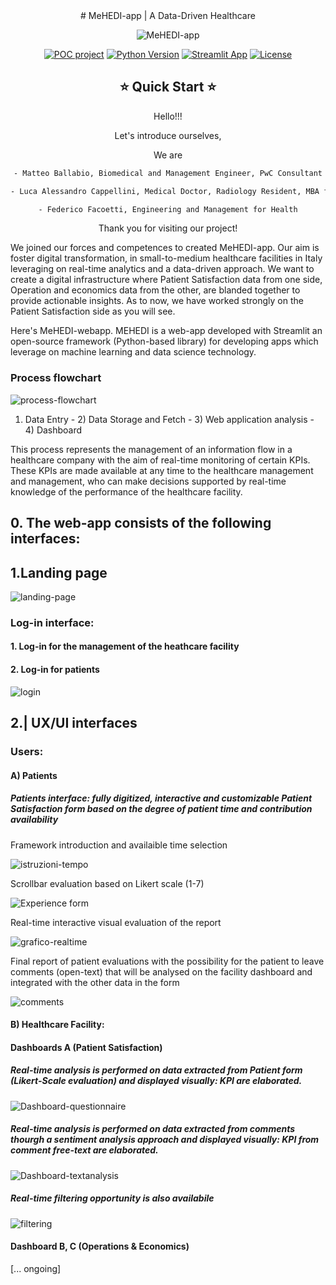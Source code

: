 <div align="center">
# MeHEDI-app | A Data-Driven Healthcare

![MeHEDI-app](![ICON](https://github.com/M-ballabio1/MeHEDI-app/blob/main/images/ICON_res.jpg)
)

[![POC project](⭐)](https://docs.google.com/document/d/1qZtcUX0fqJVSSDIQqjuxeVHOiQLSsaUabji72NJYdMM/edit)
[![Python Version](https://img.shields.io/badge/python-3.7%20%7C%203.8%20%7C%203.9-blue.svg)](#supported-python-versions)
[![Streamlit App](https://static.streamlit.io/badges/streamlit_badge_black_white.svg)](https://mehedi-framework-patientsatisfaction-form.streamlit.app/)
[![License](https://img.shields.io/badge/License-MIT-informational.svg)]()

## ⭐  Quick Start  ⭐

Hello!!!

Let's introduce ourselves,

We are

```bash
- Matteo Ballabio, Biomedical and Management Engineer, PwC Consultant

- Luca Alessandro Cappellini, Medical Doctor, Radiology Resident, MBA fellow

- Federico Facoetti, Engineering and Management for Health
```

Thank you for visiting our project!

 <div align="left">
  
We joined our forces and competences to created MeHEDI-app. 
Our aim is foster digital transformation, in small-to-medium healthcare facilities in Italy leveraging on real-time analytics and a data-driven approach.
We want to create a digital infrastructure where Patient Satisfaction data from one side, Operation and economics data from the other, are blanded together to provide actionable insights. As to now, we have worked strongly on the Patient Satisfaction side as you will see. 

Here's MeHEDI-webapp. MEHEDI is a web-app developed with Streamlit an open-source framework (Python-based library) for developing apps which leverage on machine learning and data science technology.



### Process flowchart

![process-flowchart](https://github.com/M-ballabio1/MeHEDI-app/blob/main/images/Process%20flow-chart.png)

1) Data Entry - 2) Data Storage and Fetch - 3) Web application analysis - 4) Dashboard

This process represents the management of an information flow in a healthcare company with the aim of real-time monitoring of certain KPIs. These KPIs are made available at any time to the healthcare management and management, who can make decisions supported by real-time knowledge of the performance of the healthcare facility.

## 0. The web-app consists of the following interfaces:

## 1.Landing page

![landing-page](https://github.com/M-ballabio1/MeHEDI-app/blob/main/images/landing-page.png)

### Log-in interface:
#### 1. Log-in for the management of the heathcare facility
#### 2. Log-in for patients

![login](https://github.com/M-ballabio1/MeHEDI-app/blob/main/images/login.png)

## 2.| UX/UI interfaces 
### Users: 
#### A) Patients 
##### Patients interface: fully digitized, interactive and customizable Patient Satisfaction form based on the degree of patient time and contribution availability
Framework introduction and availaible time selection

![istruzioni-tempo](https://github.com/M-ballabio1/MeHEDI-app/blob/main/images/Istruzioni-tempo.png)

Scrollbar evaluation based on Likert scale (1-7) 

![Experience form](https://github.com/M-ballabio1/MeHEDI-app/blob/main/images/Experience_form.png)

Real-time interactive visual evaluation of the report

![grafico-realtime](https://github.com/M-ballabio1/MeHEDI-app/blob/main/images/grafico-realtime.png)

Final report of patient evaluations with the possibility for the patient to leave comments (open-text) that will be analysed on the facility dashboard and integrated with the other data in the form

![comments](https://github.com/M-ballabio1/MeHEDI-app/blob/main/images/comments.png)

#### B) Healthcare Facility:
#### Dashboards A (Patient Satisfaction) 
##### Real-time analysis is performed on data extracted from Patient form (Likert-Scale evaluation) and displayed visually: KPI are elaborated. 

![Dashboard-questionnaire](https://github.com/M-ballabio1/MeHEDI-app/blob/main/images/questionnaire.png)

##### Real-time analysis is performed on data extracted from comments thourgh a sentiment analysis approach and displayed visually: KPI from comment free-text are elaborated.

![Dashboard-textanalysis](https://github.com/M-ballabio1/MeHEDI-app/blob/main/images/nlp.png)

##### Real-time filtering opportunity is also availabile 

![filtering](https://github.com/M-ballabio1/MeHEDI-app/blob/main/images/Filtering.png)

#### Dashboard B, C (Operations & Economics) 
[... ongoing]












